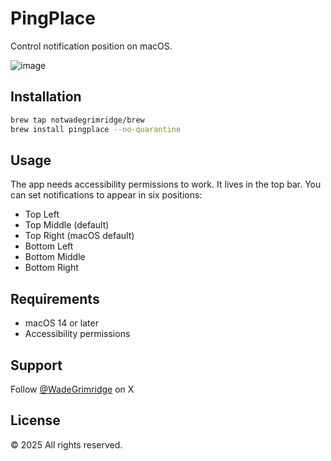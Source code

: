 # PingPlace

Control notification position on macOS.

![image](https://github.com/user-attachments/assets/469b318f-eba5-464f-87be-74d3decaa8a2)

## Installation

```bash
brew tap notwadegrimridge/brew
brew install pingplace --no-quarantine
```

## Usage

The app needs accessibility permissions to work. It lives in the top bar. You can set notifications to appear in six positions:

- Top Left
- Top Middle (default)
- Top Right (macOS default)
- Bottom Left
- Bottom Middle
- Bottom Right

## Requirements

- macOS 14 or later
- Accessibility permissions

## Support

Follow [@WadeGrimridge](https://x.com/WadeGrimridge) on X

## License

© 2025 All rights reserved.
